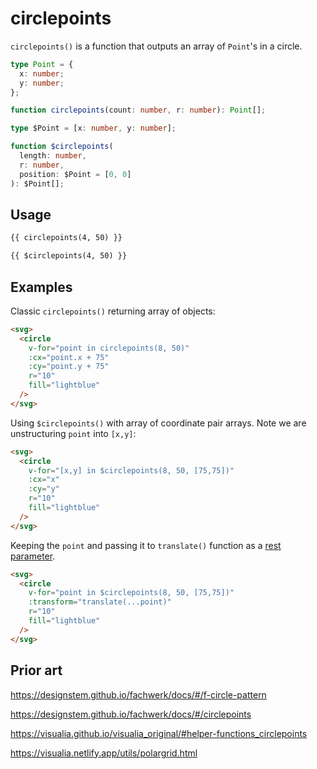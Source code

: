 # circlepoints

`circlepoints()` is a function that outputs an array of `Point`'s in a circle.

```ts
type Point = {
  x: number;
  y: number;
};

function circlepoints(count: number, r: number): Point[];
```

```ts
type $Point = [x: number, y: number];

function $circlepoints(
  length: number,
  r: number,
  position: $Point = [0, 0]
): $Point[];
```

## Usage

```md
{{ circlepoints(4, 50) }}

{{ $circlepoints(4, 50) }}
```

## Examples

Classic `circlepoints()` returning array of objects:

```md
<svg>
  <circle
    v-for="point in circlepoints(8, 50)"
    :cx="point.x + 75"
    :cy="point.y + 75"
    r="10"
    fill="lightblue"
  />
</svg>
```

Using `$circlepoints()` with array of coordinate pair arrays. Note we are unstructuring `point` into `[x,y]`:

```md
<svg>
  <circle
    v-for="[x,y] in $circlepoints(8, 50, [75,75])"
    :cx="x"
    :cy="y"
    r="10"
    fill="lightblue"
  />
</svg>
```

Keeping the `point` and passing it to `translate()` function as a [rest parameter](https://developer.mozilla.org/en-US/docs/Web/JavaScript/Reference/Functions/rest_parameters).

```md
<svg>
  <circle
    v-for="point in $circlepoints(8, 50, [75,75])"
    :transform="translate(...point)"
    r="10"
    fill="lightblue"
  />
</svg>
```

## Prior art

https://designstem.github.io/fachwerk/docs/#/f-circle-pattern

https://designstem.github.io/fachwerk/docs/#/circlepoints

https://visualia.github.io/visualia_original/#helper-functions_circlepoints

https://visualia.netlify.app/utils/polargrid.html

```

```
